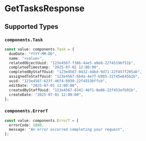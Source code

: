 # GetTasksResponse


## Supported Types

### `components.Task`

```typescript
const value: components.Task = {
  dueDate: "YYYY-MM-DD",
  name: "<value>",
  relatedObjectUuid: "123e4567-f386-4ae5-a0e8-22f45196f51b",
  completedTimestamp: "2025-07-01 12:00:00",
  completedByStaffUuid: "123e4567-0432-44bd-9d71-22f457f205ab",
  assignedToStaffUuid: "123e4567-bb4a-4e7f-b9b5-22f45e645b2b",
  uuid: "123e4567-623f-46f4-8930-22f4553bffcb",
  editDate: "2025-07-01 12:00:00",
  createdByStaffUuid: "123e4567-8341-46f1-8e86-22f453efb91b",
  createDate: "2025-07-01 12:00:00",
};
```

### `components.ErrorT`

```typescript
const value: components.ErrorT = {
  errorCode: 1000,
  message: "An error occurred completing your request",
};
```

